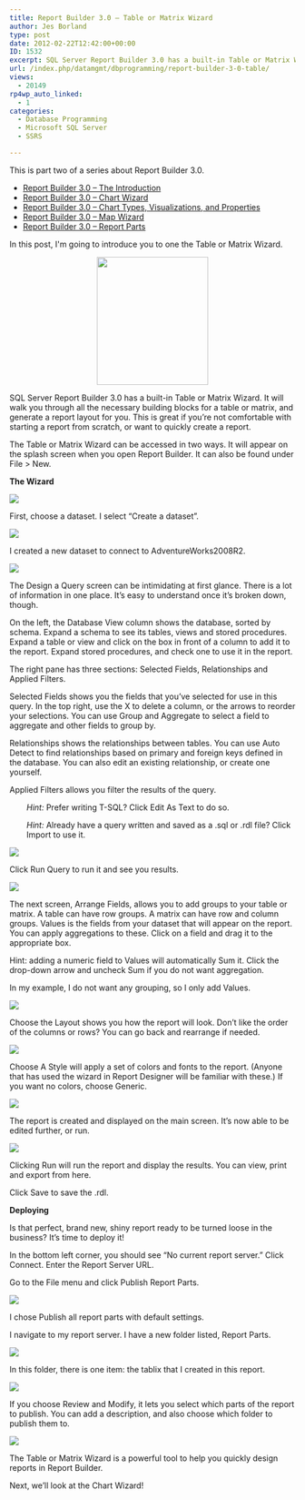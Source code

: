 ```yaml
---
title: Report Builder 3.0 – Table or Matrix Wizard
author: Jes Borland
type: post
date: 2012-02-22T12:42:00+00:00
ID: 1532
excerpt: SQL Server Report Builder 3.0 has a built-in Table or Matrix Wizard. It will walk you through all the necessary building blocks for a table or matrix, and generate a report layout for you.
url: /index.php/datamgmt/dbprogramming/report-builder-3-0-table/
views:
  - 20149
rp4wp_auto_linked:
  - 1
categories:
  - Database Programming
  - Microsoft SQL Server
  - SSRS

---
```

This is part two of a series about Report Builder 3.0.

  * <a title="Report Builder 3.0 – The Introduction" href="/index.php/datamgmt/dbprogramming/report-builder-3-0-the/" target="_blank">Report Builder 3.0 – The Introduction</a>
  * <a title="Report Builder 3.0 – Chart Wizard" href="/index.php/datamgmt/dbprogramming/report-builder-3-0-chart/" target="_blank">Report Builder 3.0 &#8211; Chart Wizard</a>
  * <a title="Report Builder 3.0 – Chart Types, Visualizations, and Properties" href="/index.php/datamgmt/dbprogramming/report-builder-3-0-chart-1/" target="_blank">Report Builder 3.0 – Chart Types, Visualizations, and Properties</a>
  * <a title="Report Builder 3.0 – Map Wizard" href="/index.php/datamgmt/dbprogramming/report-builder-3-0-map/" target="_blank">Report Builder 3.0 – Map Wizard</a>
  * <a title="Report Builder 3.0 – Report Parts" href="/index.php/datamgmt/dbprogramming/mssqlserver/report-builder-3-0-report/" target="_blank">Report Builder 3.0 – Report Parts</a>

In this post, I'm going to introduce you to one the Table or Matrix Wizard.

<p style="text-align: center">
  <img style="vertical-align: middle" src="/wp-content/uploads/users/grrlgeek/Wizard.jpg?mtime=1329921629" alt="" width="196" height="225" />
</p>

SQL Server Report Builder 3.0 has a built-in Table or Matrix Wizard. It will walk you through all the necessary building blocks for a table or matrix, and generate a report layout for you. This is great if you’re not comfortable with starting a report from scratch, or want to quickly create a report.

The Table or Matrix Wizard can be accessed in two ways. It will appear on the splash screen when you open Report Builder. It can also be found under File > New.

**The Wizard** 

![][1]

First, choose a dataset. I select “Create a dataset”.

![][2]

I created a new dataset to connect to AdventureWorks2008R2.

![][3]

The Design a Query screen can be intimidating at first glance. There is a lot of information in one place. It’s easy to understand once it’s broken down, though.

On the left, the Database View column shows the database, sorted by schema. Expand a schema to see its tables, views and stored procedures. Expand a table or view and click on the box in front of a column to add it to the report. Expand stored procedures, and check one to use it in the report.

The right pane has three sections: Selected Fields, Relationships and Applied Filters.

Selected Fields shows you the fields that you’ve selected for use in this query. In the top right, use the X to delete a column, or the arrows to reorder your selections. You can use Group and Aggregate to select a field to aggregate and other fields to group by.

Relationships shows the relationships between tables. You can use Auto Detect to find relationships based on primary and foreign keys defined in the database. You can also edit an existing relationship, or create one yourself.

Applied Filters allows you filter the results of the query.

<p style="padding-left: 30px">
  <em>Hint:</em> Prefer writing T-SQL? Click Edit As Text to do so.
</p>

<p style="padding-left: 30px">
  <em>Hint:</em> Already have a query written and saved as a .sql or .rdl file? Click Import to use it.
</p>

![][4]

Click Run Query to run it and see you results.

![][5]

The next screen, Arrange Fields, allows you to add groups to your table or matrix. A table can have row groups. A matrix can have row and column groups. Values is the fields from your dataset that will appear on the report. You can apply aggregations to these. Click on a field and drag it to the appropriate box.

Hint: adding a numeric field to Values will automatically Sum it. Click the drop-down arrow and uncheck Sum if you do not want aggregation.

In my example, I do not want any grouping, so I only add Values.

![][6]

Choose the Layout shows you how the report will look. Don’t like the order of the columns or rows? You can go back and rearrange if needed.

![][7]

Choose A Style will apply a set of colors and fonts to the report. (Anyone that has used the wizard in Report Designer will be familiar with these.) If you want no colors, choose Generic.

![][8]

The report is created and displayed on the main screen. It’s now able to be edited further, or run.

![][9]

Clicking Run will run the report and display the results. You can view, print and export from here.

Click Save to save the .rdl.

**Deploying** 

Is that perfect, brand new, shiny report ready to be turned loose in the business? It’s time to deploy it!

In the bottom left corner, you should see “No current report server.” Click Connect. Enter the Report Server URL.

Go to the File menu and click Publish Report Parts.

![][10]

I chose Publish all report parts with default settings.

I navigate to my report server. I have a new folder listed, Report Parts.

![][11]

In this folder, there is one item: the tablix that I created in this report.

![][12]

If you choose Review and Modify, it lets you select which parts of the report to publish. You can add a description, and also choose which folder to publish them to.

![][13]

The Table or Matrix Wizard is a powerful tool to help you quickly design reports in Report Builder.

Next, we’ll look at the Chart Wizard!

 [1]: /wp-content/uploads/users/grrlgeek/RB3TableWiz1.JPG?mtime=1329271885
 [2]: /wp-content/uploads/users/grrlgeek/RB3TableWiz2.JPG?mtime=1329271885
 [3]: /wp-content/uploads/users/grrlgeek/RB3TableWiz3.JPG?mtime=1329272175
 [4]: /wp-content/uploads/users/grrlgeek/RB3TableWiz4.JPG?mtime=1329272176
 [5]: /wp-content/uploads/users/grrlgeek/RB3TableWiz5.JPG?mtime=1329271887
 [6]: /wp-content/uploads/users/grrlgeek/RB3TableWiz6.JPG?mtime=1329272354
 [7]: /wp-content/uploads/users/grrlgeek/RB3TableWizStyle.jpg?mtime=1329272675
 [8]: /wp-content/uploads/users/grrlgeek/RB3TableWiz7.JPG?mtime=1329271960
 [9]: /wp-content/uploads/users/grrlgeek/RB3TableWiz8.JPG?mtime=1329271961
 [10]: /wp-content/uploads/users/grrlgeek/RB3TableWiz9.JPG?mtime=1329273169
 [11]: /wp-content/uploads/users/grrlgeek/RB3TableWiz10.JPG?mtime=1329271962
 [12]: /wp-content/uploads/users/grrlgeek/RB3TableWiz11.JPG?mtime=1329271962
 [13]: /wp-content/uploads/users/grrlgeek/RB3TableWiz12.JPG?mtime=1329271962